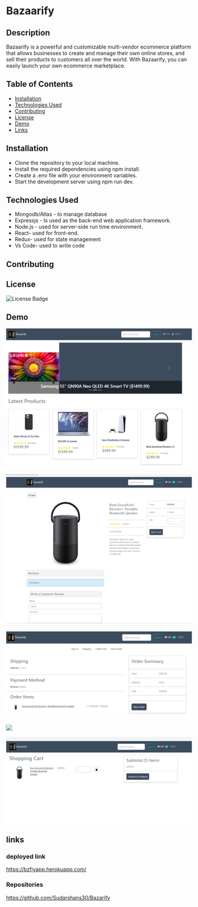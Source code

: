 # Bazaarify

## Description
Bazaarify is a powerful and customizable multi-vendor ecommerce platform that allows businesses to create and manage their own online stores, and sell their products to customers all over the world. With Bazaarify, you can easily launch your own ecommerce marketplace.


## Table of Contents

* [Installation](#installation)
* [Technologies Used](#technologies-used)
* [Contributing](#contributing)
* [License](#license)
* [Demo](#demo) 
* [Links](#links)

 ## Installation

- Clone the repository to your local machine.
- Install the required dependencies using npm install.
- Create a .env file with your environment variables.
- Start the development server using npm run dev.
 
## Technologies Used
- Mongodb/Atlas - to manage database
- Expressjs -  Is used as the back-end web application framework.
- Node.js - used for server-side run time environment.
- React- used for front-end.
- Redux- used for state management
- Vs Code- used to write code

## Contributing



## License
 ![License Badge](https://img.shields.io/badge/license-MIT-green.svg)

## Demo

<p >
    <img src="./client/src/assets/Demo-home-page.png">
</p>
<p >
    <img src="./client/src/assets/cart1.png">
</p>
<p >
    <img src="./client/src/assets/order.png">
</p>
<p >
    <img src="./client/src/assets/shipping.png">
</p>
<p >
    <img src="./client/src/assets/shopping.png">
</p>

## links
### deployed link
https://bzfiyapp.herokuapp.com/
### Repositories
https://github.com/Sudarshans30/Bazarify